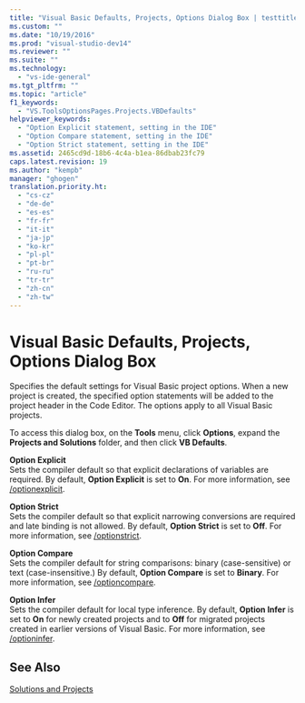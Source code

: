 ```yaml
---
title: "Visual Basic Defaults, Projects, Options Dialog Box | testtitle"
ms.custom: ""
ms.date: "10/19/2016"
ms.prod: "visual-studio-dev14"
ms.reviewer: ""
ms.suite: ""
ms.technology: 
  - "vs-ide-general"
ms.tgt_pltfrm: ""
ms.topic: "article"
f1_keywords: 
  - "VS.ToolsOptionsPages.Projects.VBDefaults"
helpviewer_keywords: 
  - "Option Explicit statement, setting in the IDE"
  - "Option Compare statement, setting in the IDE"
  - "Option Strict statement, setting in the IDE"
ms.assetid: 2465cd9d-18b6-4c4a-b1ea-86dbab23fc79
caps.latest.revision: 19
ms.author: "kempb"
manager: "ghogen"
translation.priority.ht: 
  - "cs-cz"
  - "de-de"
  - "es-es"
  - "fr-fr"
  - "it-it"
  - "ja-jp"
  - "ko-kr"
  - "pl-pl"
  - "pt-br"
  - "ru-ru"
  - "tr-tr"
  - "zh-cn"
  - "zh-tw"
---
```

# Visual Basic Defaults, Projects, Options Dialog Box
Specifies the default settings for Visual Basic project options. When a new project is created, the specified option statements will be added to the project header in the Code Editor. The options apply to all Visual Basic projects.  
  
 To access this dialog box, on the **Tools** menu, click **Options**, expand the **Projects and Solutions** folder, and then click **VB Defaults**.  
  
 **Option Explicit**  
 Sets the compiler default so that explicit declarations of variables are required. By default, **Option Explicit** is set to **On**. For more information, see [/optionexplicit](../Topic/-optionexplicit.md).  
  
 **Option Strict**  
 Sets the compiler default so that explicit narrowing conversions are required and late binding is not allowed. By default, **Option Strict** is set to **Off**. For more information, see [/optionstrict](../Topic/-optionstrict.md).  
  
 **Option Compare**  
 Sets the compiler default for string comparisons: binary (case-sensitive) or text (case-insensitive.) By default, **Option Compare** is set to **Binary**. For more information, see [/optioncompare](../Topic/-optioncompare.md).  
  
 **Option Infer**  
 Sets the compiler default for local type inference. By default, **Option Infer** is set to **On** for newly created projects and to **Off** for migrated projects created in earlier versions of Visual Basic. For more information, see [/optioninfer](../Topic/-optioninfer.md).  
  
## See Also  
 [Solutions and Projects](../ide/solutions-and-projects-in-visual-studio.md)
